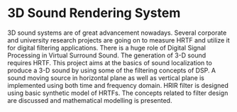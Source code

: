 # 3D Sound Rendering System

3D sound systems are of great advancement nowadays. 
Several corporate and university research projects are going on to measure HRTF and utilize it for digital filtering applications. 
There is a huge role of Digital Signal Processing in Virtual Surround Sound. 
The generation of 3-D sound requires HRTF. 
This project aims at the basics of sound localization to produce a 3-D sound by using some of the filtering concepts of DSP. 
A sound moving source in horizontal plane as well as vertical plane is implemented using both time and frequency domain. 
HRIR filter is designed using basic synthetic model of HRTFs. 
The concepts related to filter design are discussed and mathematical modelling is presented.

